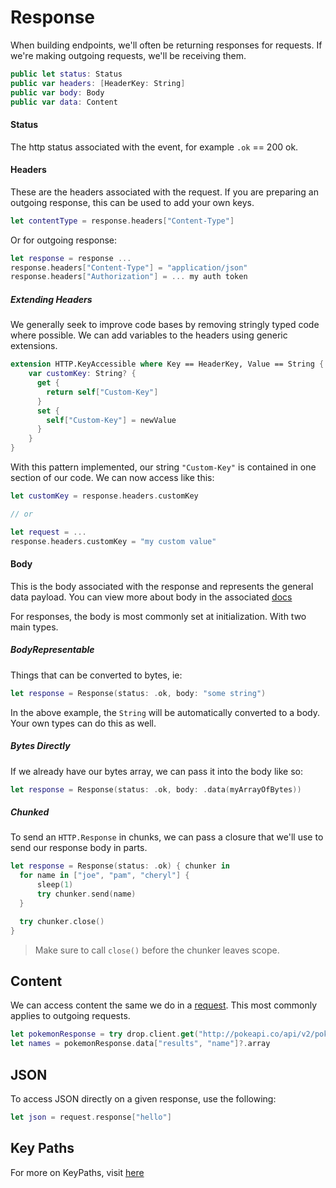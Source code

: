 # Response

When building endpoints, we'll often be returning responses for requests. If we're making outgoing requests, we'll be receiving them.

```swift
public let status: Status
public var headers: [HeaderKey: String]
public var body: Body
public var data: Content
```

#### Status

The http status associated with the event, for example `.ok` == 200 ok.

#### Headers

These are the headers associated with the request. If you are preparing an outgoing response, this can be used to add your own keys.

```swift
let contentType = response.headers["Content-Type"]  
```

Or for outgoing response:

```swift
let response = response ...
response.headers["Content-Type"] = "application/json"
response.headers["Authorization"] = ... my auth token
```

##### Extending Headers

We generally seek to improve code bases by removing stringly typed code where possible. We can add variables to the headers using generic extensions.

```swift
extension HTTP.KeyAccessible where Key == HeaderKey, Value == String {
    var customKey: String? {
      get {
        return self["Custom-Key"]
      }
      set {
        self["Custom-Key"] = newValue
      }
    }
}
```

With this pattern implemented, our string `"Custom-Key"` is contained in one section of our code. We can now access like this:

```swift
let customKey = response.headers.customKey

// or

let request = ...
response.headers.customKey = "my custom value"
```

#### Body

This is the body associated with the response and represents the general data payload. You can view more about body in the associated [docs](./body.md)

For responses, the body is most commonly set at initialization. With two main types.

##### BodyRepresentable

Things that can be converted to bytes, ie:

```swift
let response = Response(status: .ok, body: "some string")
```

In the above example, the `String` will be automatically converted to a body. Your own types can do this as well.

##### Bytes Directly

If we already have our bytes array, we can pass it into the body like so:

```swift
let response = Response(status: .ok, body: .data(myArrayOfBytes))
```

##### Chunked

To send an `HTTP.Response` in chunks, we can pass a closure that we'll use to send our response body in parts.

```swift
let response = Response(status: .ok) { chunker in
  for name in ["joe", "pam", "cheryl"] {
      sleep(1)
      try chunker.send(name)
  }

  try chunker.close()
}
```

> Make sure to call `close()` before the chunker leaves scope.

## Content

We can access content the same we do in a [request](./request.md). This most commonly applies to outgoing requests.

```swift
let pokemonResponse = try drop.client.get("http://pokeapi.co/api/v2/pokemon/")
let names = pokemonResponse.data["results", "name"]?.array
```

## JSON

To access JSON directly on a given response, use the following:

```swift
let json = request.response["hello"]
```

## Key Paths

For more on KeyPaths, visit [here](./request.md#key-paths)
